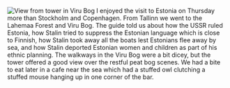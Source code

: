 ![View from tower in Viru Bog](tall_tower3.JPG)
I enjoyed the visit to Estonia on Thursday more than Stockholm and Copenhagen. From Tallinn we went to the Lahemaa Forest and Viru Bog. The guide told us about how the USSR ruled Estonia, how Stalin tried to suppress the Estonian language which is close to Finnish, how Stalin took away all the boats lest Estonians flee away by sea, and how Stalin deported Estonian women and children as part of his ethnic planning. The walkways in the Viru Bog were a bit dicey, but the tower offered a good view over the restful peat bog scenes. We had a bite to eat later in a cafe near the sea which had a stuffed owl clutching a stuffed mouse hanging up in one corner of the bar.
